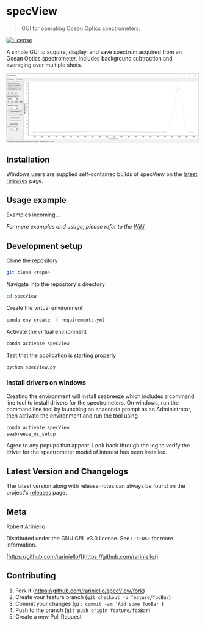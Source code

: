 # specView

> GUI for operating Ocean Optics spectrometers.

[![License][license]][license-url]

A simple GUI to acquire, display, and save spectrum acquired from an Ocean Optics spectrometer. Includes background subtraction and averaging over multiple shots.

![specView Interface](header.png)

## Installation

Windows users are supplied self-contained builds of specView on the [latest releases](https://github.com/rariniello/specView/releases/latest) page.

## Usage example

Examples incoming...

_For more examples and usage, please refer to the [Wiki][wiki]._

## Development setup

Clone the repository

```sh
git clone <repo> 
```

Navigate into the repository's directory

```sh
cd specView
```

Create the virtual environment

```sh
conda env create -f requirements.yml
```

Activate the virtual environment

```sh
conda activate specView
```

Test that the application is starting properly

```sh
python specView.py
```

### Install drivers on windows

Creating the environment will install seabreeze which includes a command line tool to install drivers for the spectrometers. On windows, run the command line tool by launching an anaconda prompt as an Administrator, then activate the environment and run the tool using

```sh
conda activate specView
seabreeze_os_setup
```

Agree to any popups that appear. Look back through the log to verify the driver for the spectrometer model of interest has been installed.

## Latest Version and Changelogs

The latest version along with release notes can always be found on the project's [releases](https://github.com/rariniello/specView/releases) page.

## Meta

Robert Ariniello

Distributed under the GNU GPL v3.0 license. See ``LICENSE`` for more information.

[https://github.com/rariniello/](https://github.com/rariniello/)

## Contributing

1. Fork it (<https://github.com/rariniello/specView/fork>)
2. Create your feature branch (`git checkout -b feature/fooBar`)
3. Commit your changes (`git commit -am 'Add some fooBar'`)
4. Push to the branch (`git push origin feature/fooBar`)
5. Create a new Pull Request

<!-- Markdown link & img dfn's -->
[license]: https://img.shields.io/github/license/rariniello/specView
[license-url]: https://github.com/rariniello/specView/blob/main/LICENSE
[wiki]: https://github.com/rariniello/specView/wiki

